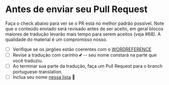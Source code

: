 # Antes de enviar seu Pull Request

Faça o check abaixo para ver se o PR está no melhor padrão possível. 
Note que o conteúdo enviado será revisado antes de ser aceito, em geral blocos maiores de tradução levarão mais tempo
para serem aceitos (veja #68). A qualidade do material é um compromisso nosso.

- [ ] Verifique se os jargões estão coerentes com o [WORDREFERENCE](WORDREFERENCE.md)
- [ ] Revise a tradução com carinho :two_hearts: -- seu nome constará na parte que você traduziu.
- [ ] Ao terminar sua parte da tradução, faça um Pull Request para o branch portuguese-translation.
- [ ] Inclua seu nome [nessa lista](CONTRIBUTORS.md) :star2:
